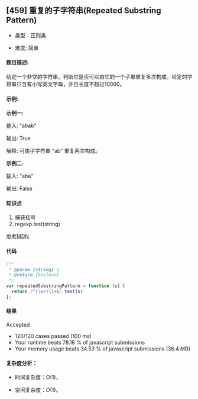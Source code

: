 


## [459] 重复的子字符串(Repeated Substring Pattern)

- 类型：正则类

- 难度: 简单

#### 题目描述:

给定一个非空的字符串，判断它是否可以由它的一个子串重复多次构成。给定的字符串只含有小写英文字母，并且长度不超过10000。
#### 示例:

**示例一:**

输入: "abab"

输出: True

解释: 可由子字符串 "ab" 重复两次构成。

**示例二:**

输入: "aba"

输出: False

#### 知识点

1. 捕获括号
1. regexp.test(string)

[参考MDN](https://developer.mozilla.org/zh-CN/docs/Web/JavaScript/Reference/Global_Objects/RegExp) 


#### 代码

```javascript
/**
 * @param {string} s
 * @return {boolean}
 */
var repeatedSubstringPattern = function (s) {
  return /^(\w+)\1+$/.test(s)
};
```

#### 结果

Accepted
- 120/120 cases passed (100 ms)
- Your runtime beats 78.18 % of javascript submissions
- Your memory usage beats 34.53 % of javascript submissions (36.4 MB)

#### 复杂度分析：

- 时间复杂度：O(1)，

- 空间复杂度：O(1)。

